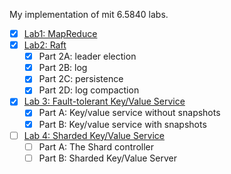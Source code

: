My implementation of mit 6.5840 labs.
- [X] [Lab1: MapReduce](http://nil.csail.mit.edu/6.5840/2023/labs/lab-mr.html)
- [X] [Lab2: Raft](http://nil.csail.mit.edu/6.5840/2023/labs/lab-raft.html)
    - [X] Part 2A: leader election
    - [X] Part 2B: log
    - [X] Part 2C: persistence
    - [X] Part 2D: log compaction 
- [X] [Lab 3: Fault-tolerant Key/Value Service](http://nil.csail.mit.edu/6.5840/2023/labs/lab-kvraft.html)
    - [X] Part A: Key/value service without snapshots
    - [X] Part B: Key/value service with snapshots
- [ ] [Lab 4: Sharded Key/Value Service](http://nil.csail.mit.edu/6.5840/2023/labs/lab-shard.html)
    - [ ] Part A: The Shard controller
    - [ ] Part B: Sharded Key/Value Server
